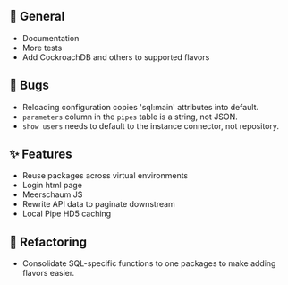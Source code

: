 ## 📝 General
- Documentation
- More tests
- Add CockroachDB and others to supported flavors

## 🐞 Bugs
- Reloading configuration copies 'sql:main' attributes into default.
- `parameters` column in the `pipes` table is a string, not JSON.
- `show users` needs to default to the instance connector, not repository.

## ✨ Features
- Reuse packages across virtual environments
- Login html page
- Meerschaum JS
- Rewrite API data to paginate downstream
- Local Pipe HD5 caching

## 🔨 Refactoring
- Consolidate SQL-specific functions to one packages to make adding flavors easier.
